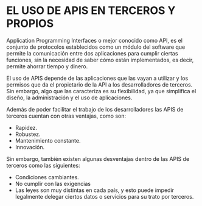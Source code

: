 # **EL USO DE APIS EN TERCEROS Y PROPIOS**

Application Programming Interfaces o mejor conocido como API, es el conjunto de protocolos establecidos como un módulo del software que permite la comunicación entre dos aplicaciones para cumplir ciertas funciones, sin la necesidad de saber cómo están implementados, es decir, permite ahorrar tiempo y dinero.

El uso de APIS depende de las aplicaciones que las vayan a utilizar y los permisos que da el propietario de la API a los desarrolladores de terceros. Sin embargo, algo que las caracteriza es su flexibilidad, ya que simplifica el diseño, la administración y el uso de aplicaciones.

Además de poder facilitar el trabajo de los desarrolladores las APIS de terceros cuentan con otras ventajas, como son:

*	Rapidez.
*	Robustez.
*	Mantenimiento constante.
*	Innovación.

Sin embargo, también existen algunas desventajas dentro de las APIS de terceros como las siguientes:

*	Condiciones cambiantes.
*	No cumplir con las exigencias
*	Las leyes son muy distintas en cada país, y esto puede impedir legalmente delegar ciertos datos o servicios para su trato por terceros.
